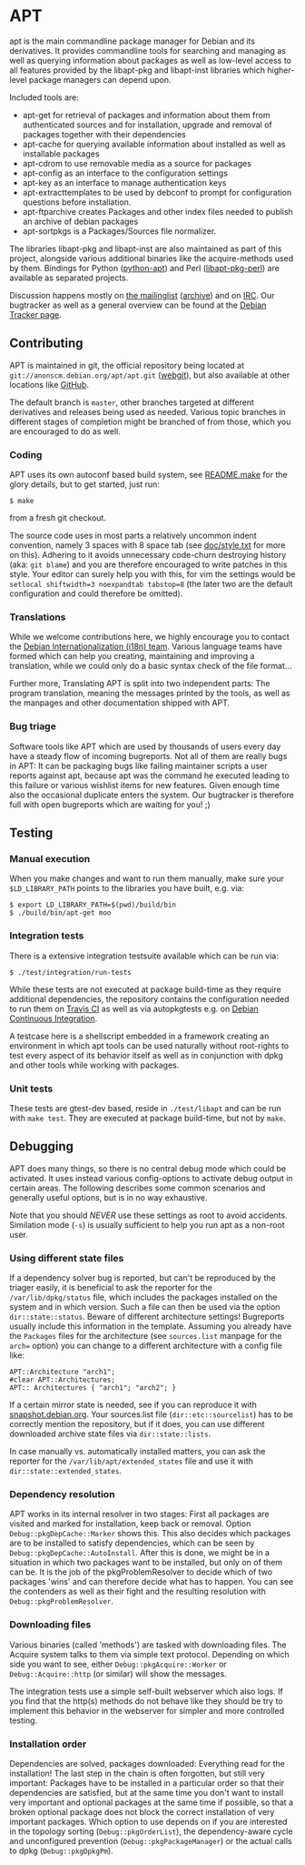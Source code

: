APT
===

apt is the main commandline package manager for Debian and its derivatives.
It provides commandline tools for searching and managing as well as querying
information about packages as well as low-level access to all features
provided by the libapt-pkg and libapt-inst libraries which higher-level
package managers can depend upon.

Included tools are:

* apt-get for retrieval of packages and information about them
  from authenticated sources and for installation, upgrade and
  removal of packages together with their dependencies
* apt-cache for querying available information about installed
  as well as installable packages
* apt-cdrom to use removable media as a source for packages
* apt-config as an interface to the configuration settings
* apt-key as an interface to manage authentication keys
* apt-extracttemplates to be used by debconf to prompt for configuration
  questions before installation.
* apt-ftparchive creates Packages and other index files
  needed to publish an archive of debian packages
* apt-sortpkgs is a Packages/Sources file normalizer.

The libraries libapt-pkg and libapt-inst are also maintained as part of this project,
alongside various additional binaries like the acquire-methods used by them.
Bindings for Python ([python-apt](https://tracker.debian.org/pkg/python-apt)) and
Perl ([libapt-pkg-perl](https://tracker.debian.org/pkg/libapt-pkg-perl)) are available as separated projects.

Discussion happens mostly on [the mailinglist](mailto:deity@lists.debian.org) ([archive](https://lists.debian.org/deity/)) and on [IRC](irc://irc.oftc.net/debian-apt).
Our bugtracker as well as a general overview can be found at the [Debian Tracker page](https://tracker.debian.org/pkg/apt).


Contributing
------------
APT is maintained in git, the official repository being located at
`git://anonscm.debian.org/apt/apt.git` ([webgit](http://anonscm.debian.org/gitweb/?p=apt/apt.git)),
but also available at other locations like [GitHub](https://github.com/Debian/apt).

The default branch is `master`, other branches targeted at different
derivatives and releases being used as needed. Various topic branches in
different stages of completion might be branched of from those, which you
are encouraged to do as well.

### Coding

APT uses its own autoconf based build system, see [README.make](http://anonscm.debian.org/gitweb/?p=apt/apt.git;a=blob;f=README.make)
for the glory details, but to get started, just run:

	$ make

from a fresh git checkout.

The source code uses in most parts a relatively uncommon indent convention,
namely 3 spaces with 8 space tab (see [doc/style.txt](http://anonscm.debian.org/gitweb/?p=apt/apt.git;a=blob;f=doc/style.txt) for more on this).
Adhering to it avoids unnecessary code-churn destroying history (aka: `git blame`)
and you are therefore encouraged to write patches in this style.
Your editor can surely help you with this, for vim the settings would be
`setlocal shiftwidth=3 noexpandtab tabstop=8`
(the later two are the default configuration and could therefore be omitted).

### Translations

While we welcome contributions here, we highly encourage you to contact the [Debian Internationalization (i18n) team](https://wiki.debian.org/Teams/I18n).
Various language teams have formed which can help you creating, maintaining
and improving a translation, while we could only do a basic syntax check of the
file format…

Further more, Translating APT is split into two independent parts:
The program translation, meaning the messages printed by the tools,
as well as the manpages and other documentation shipped with APT.

### Bug triage

Software tools like APT which are used by thousands of users every
day have a steady flow of incoming bugreports. Not all of them are really
bugs in APT: It can be packaging bugs like failing maintainer scripts a
user reports against apt, because apt was the command he executed leading
to this failure or various wishlist items for new features. Given enough time
also the occasional duplicate enters the system.
Our bugtracker is therefore full with open bugreports which are waiting for you! ;)

Testing
-------

### Manual execution

When you make changes and want to run them manually, make sure your
`$LD_LIBRARY_PATH` points to the libraries you have built, e.g. via:

	$ export LD_LIBRARY_PATH=$(pwd)/build/bin
	$ ./build/bin/apt-get moo


### Integration tests

There is a extensive integration testsuite available which can be run via:

	$ ./test/integration/run-tests

While these tests are not executed at package build-time as they require additional
dependencies, the repository contains the configuration needed to run them on [Travis CI](https://travis-ci.org/)
as well as via autopkgtests e.g. on [Debian Continuous Integration](http://ci.debian.net/?q=apt#package/apt).

A testcase here is a shellscript embedded in a framework creating an environment in which
apt tools can be used naturally without root-rights to test every aspect of its behavior
itself as well as in conjunction with dpkg and other tools while working with packages.


### Unit tests

These tests are gtest-dev based, reside in `./test/libapt` and can be run with `make test`.
They are executed at package build-time, but not by `make`.

Debugging
---------

APT does many things, so there is no central debug mode which could be
activated. It uses instead various config-options to activate debug output
in certain areas. The following describes some common scenarios and generally
useful options, but is in no way exhaustive.

Note that you should *NEVER* use these settings as root to avoid accidents.
Similation mode (`-s`) is usually sufficient to help you run apt as a non-root user.

### Using different state files

If a dependency solver bug is reported, but can't be reproduced by the
triager easily, it is beneficial to ask the reporter for the
`/var/lib/dpkg/status` file, which includes the packages installed on the
system and in which version. Such a file can then be used via the option
`dir::state::status`. Beware of different architecture settings!
Bugreports usually include this information in the template. Assuming you
already have the `Packages` files for the architecture (see `sources.list`
manpage for the `arch=` option) you can change to a different architecture
with a config file like:

	APT::Architecture "arch1";
	#clear APT::Architectures;
	APT:: Architectures { "arch1"; "arch2"; }

If a certain mirror state is needed, see if you can reproduce it with [snapshot.debian.org](http://snapshot.debian.org/).
Your sources.list file (`dir::etc::sourcelist`) has to be correctly mention the repository,
but if it does, you can use different downloaded archive state files via `dir::state::lists`.

In case manually vs. automatically installed matters, you can ask the reporter for
the `/var/lib/apt/extended_states` file and use it with `dir::state::extended_states`.

### Dependency resolution

APT works in its internal resolver in two stages: First all packages are visited
and marked for installation, keep back or removal. Option `Debug::pkgDepCache::Marker`
shows this. This also decides which packages are to be installed to satisfy dependencies,
which can be seen by `Debug::pkgDepCache::AutoInstall`. After this is done, we might
be in a situation in which two packages want to be installed, but only on of them can be.
It is the job of the pkgProblemResolver to decide which of two packages 'wins' and can
therefore decide what has to happen. You can see the contenders as well as their fight and
the resulting resolution with `Debug::pkgProblemResolver`.

### Downloading files

Various binaries (called 'methods') are tasked with downloading files. The Acquire system
talks to them via simple text protocol. Depending on which side you want to see, either
`Debug::pkgAcquire::Worker` or `Debug::Acquire::http` (or similar) will show the messages.

The integration tests use a simple self-built webserver which also logs. If you find that
the http(s) methods do not behave like they should be try to implement this behavior in the
webserver for simpler and more controlled testing.

### Installation order

Dependencies are solved, packages downloaded: Everything read for the installation!
The last step in the chain is often forgotten, but still very important:
Packages have to be installed in a particular order so that their dependencies are
satisfied, but at the same time you don't want to install very important and optional
packages at the same time if possible, so that a broken optional package does not
block the correct installation of very important packages. Which option to use depends on
if you are interested in the topology sorting (`Debug::pkgOrderList`), the dependency-aware
cycle and unconfigured prevention (`Debug::pkgPackageManager`) or the actual calls
to dpkg (`Debug::pkgDpkgPm`).
